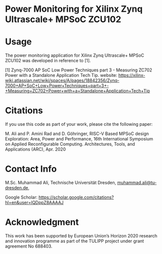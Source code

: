 # Power Monitoring for Xilinx Zynq Ultrascale+ MPSoC ZCU102

# Usage
The power monitoring application for Xilinx Zynq Ultrascale+ MPSoC ZCU102 was developed in reference to [1].

[1] Zynq-7000 AP SoC Low Power Techniques part 3 - Measuring ZC702 Power with a Standalone Application Tech Tip. website: https://xilinx-wiki.atlassian.net/wiki/spaces/A/pages/18842356/Zynq-7000+AP+SoC+Low+Power+Techniques+part+3+-+Measuring+ZC702+Power+with+a+Standalone+Application+Tech+Tip

# Citations
If you use this code as part of your work, please cite the following paper:

M. Ali and P. Amini Rad and D. Göhringer, RISC-V Based MPSoC design Exploration: Area, Power and Performance, 16th International Symposium on Applied Reconfigurable Computing. Architectures, Tools, and Applications (ARC), Apr. 2020
# Contact Info
M.Sc. Muhammad Ali, Technische Universität Dresden, muhammad.ali@tu-dresden.de,

Google Scholar: https://scholar.google.com/citations?hl=en&user=lQDppZ8AAAAJ

# Acknowledgment
This work has been supported by European Union’s Horizon 2020 research and innovation programme as part of the TULIPP project under grant agreement No 688403.
